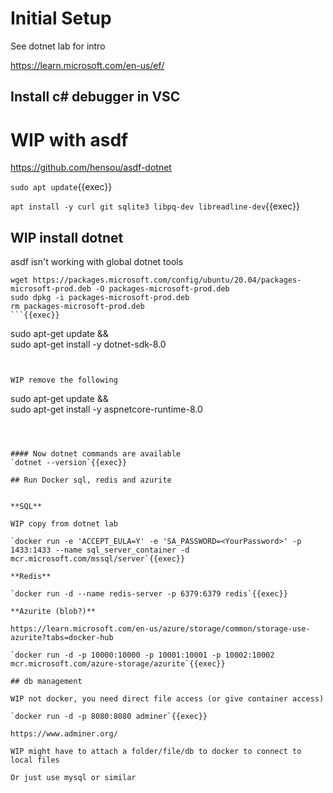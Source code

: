 
# Initial Setup


See dotnet lab for intro

https://learn.microsoft.com/en-us/ef/

## Install c# debugger in VSC


# WIP with asdf

https://github.com/hensou/asdf-dotnet

`sudo apt update`{{exec}}

`apt install -y curl git sqlite3 libpq-dev libreadline-dev`{{exec}}

## WIP install dotnet

asdf isn't working with global dotnet tools

```
wget https://packages.microsoft.com/config/ubuntu/20.04/packages-microsoft-prod.deb -O packages-microsoft-prod.deb
sudo dpkg -i packages-microsoft-prod.deb
rm packages-microsoft-prod.deb
```{{exec}}

```
sudo apt-get update && \
  sudo apt-get install -y dotnet-sdk-8.0
```{{exec}}


WIP remove the following
```
sudo apt-get update && \
  sudo apt-get install -y aspnetcore-runtime-8.0
```{{exec}}



#### Now dotnet commands are available
`dotnet --version`{{exec}}

## Run Docker sql, redis and azurite


**SQL**

WIP copy from dotnet lab

`docker run -e 'ACCEPT_EULA=Y' -e 'SA_PASSWORD=<YourPassword>' -p 1433:1433 --name sql_server_container -d mcr.microsoft.com/mssql/server`{{exec}}

**Redis**

`docker run -d --name redis-server -p 6379:6379 redis`{{exec}}

**Azurite (blob?)**

https://learn.microsoft.com/en-us/azure/storage/common/storage-use-azurite?tabs=docker-hub

`docker run -d -p 10000:10000 -p 10001:10001 -p 10002:10002 mcr.microsoft.com/azure-storage/azurite`{{exec}}

## db management

WIP not docker, you need direct file access (or give container access)

`docker run -d -p 8080:8080 adminer`{{exec}}

https://www.adminer.org/

WIP might have to attach a folder/file/db to docker to connect to local files

Or just use mysql or similar




